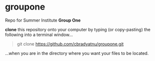 # groupone
Repo for Summer Institute <b>Group One</b>

<b>clone</b> this repository onto your computer by typing (or copy-pasting) the following into a terminal window...

>git clone https://github.com/cbradyatnu/groupone.git

...when you are in the directory where you want your files to be located.
